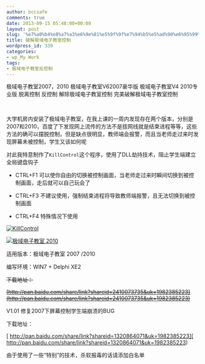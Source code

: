```yaml
---
author: bccsafe
comments: true
date: 2013-09-15 05:48:00+00:00
layout: post
slug: '%e7%a0%b4%e8%a7%a3%e6%9e%81%e5%9f%9f%e7%94%b5%e5%ad%90%e6%95%99%e5%ae%a4%e6%8e%a7%e5%88%b6'
title: 破解极域电子教室控制
wordpress_id: 339
categories:
- wp_My Work
tags:
- 极域电子教室反控制
---
```


极域电子教室2007，2010 极域电子教室V62007豪华版 极域电子教室V4 2010专业版
脱离控制 反控制 解除极域电子教室控制 完美破解极域电子教室控制 

</br>


大学机房内安装了极域电子教室，在我上课的一周内发现存在两个版本，分别是2007和2010，百度了下发现网上流传的方法不是拔网线就是结束进程等等，这些方法的确可以摆脱控制，但是缺点很明显，教师端会报警，而且当老师走过来时发现屏幕未被控制，学生又该如何呢
 
对此我特意制作了`KillControl`这个程序，使用了DLL劫持技术，阻止学生端建立全局键盘钩子


* CTRL+F1 可以使你自由的切换被控制画面，当老师走过来时瞬间切换到被控制画面，走后就可以自己玩会了

* CTRL+F3 不建议使用，强制结束进程将导致教师端报警，且无法切换到被控制画面

* CTRL+F4 特殊情况下使用


[![KillControl](../../../../../public/Image/2013/09/1.jpg)](../../../../../public/Image/2013/09/1.jpg)



[![极域电子教室 2010](../../../../../public/Image/2013/09/2.jpg)](../../../../../public/Image/2013/09/2.jpg)








适用版本：极域电子教室 2007 /2010

编写环境：WIN7 + Delphi XE2

<del>下载地址：</del>

<del>[http://pan.baidu.com/share/link?shareid=2410073735&uk=1982385223](http://pan.baidu.com/share/link?shareid=2410073735&uk=1982385223)</del>



V1.01 修复2007下屏幕控制学生端崩溃的BUG

下载地址：

[ http://pan.baidu.com/share/link?shareid=1320864071&uk=1982385223]( http://pan.baidu.com/share/link?shareid=1320864071&uk=1982385223)



由于使用了一些“特别”的技术，杀软报毒的话请添加白名单


